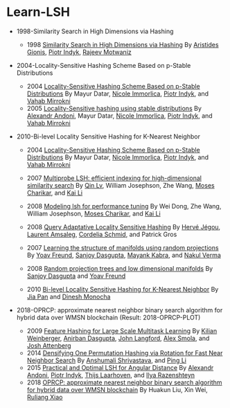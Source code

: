 # Learn-LSH



- 1998-Similarity Search in High Dimensions via Hashing

  - 1998 [Similarity Search in High Dimensions via Hashing](https://www.cs.princeton.edu/courses/archive/spring13/cos598C/Gionis.pdf) By [Aristides Gionis](https://users.ics.aalto.fi/gionis/index.shtml), [Piotr Indyk](https://people.csail.mit.edu/indyk/), [Rajeev Motwaniz](https://en.wikipedia.org/wiki/Rajeev_Motwani#cite_note-Kanpur-19)

- 2004-Locality-Sensitive Hashing Scheme Based on p-Stable Distributions

  - 2004 [Locality-Sensitive Hashing Scheme Based on p-Stable Distributions](https://www.mlpack.org/papers/lsh.pdf)  By Mayur Datar, [Nicole Immorlica](http://www.immorlica.com/), [Piotr Indyk](https://people.csail.mit.edu/indyk/), and [Vahab Mirrokni](https://ai.google/research/people/mirrokni)
  - 2005 [Locality-Sensitive hashing using stable distributions](http://theory.lcs.mit.edu/~indyk/nips-nn.ps) By [Alexandr Andoni](http://www.mit.edu/~andoni/), Mayur Datar, [Nicole Immorlica](http://www.immorlica.com/), [Piotr Indyk](https://people.csail.mit.edu/indyk/), and [Vahab Mirrokni](https://ai.google/research/people/mirrokni)

- 2010-Bi-level Locality Sensitive Hashing for K-Nearest Neighbor

  - 2004 [Locality-Sensitive Hashing Scheme Based on p-Stable Distributions](https://www.mlpack.org/papers/lsh.pdf)  By Mayur Datar, [Nicole Immorlica](http://www.immorlica.com/), [Piotr Indyk](https://people.csail.mit.edu/indyk/), and [Vahab Mirrokni](https://ai.google/research/people/mirrokni)
  - 2007 [Multiprobe LSH: efficient indexing for high-dimensional similarity search](http://www.cs.princeton.edu/cass/papers/mplsh_vldb07.pdf) By [Qin Lv](https://www.cs.colorado.edu/~lv/), William Josephson, Zhe Wang, [Moses Charikar](https://profiles.stanford.edu/moses-charikar), and [Kai Li](http://www.cs.princeton.edu/~li/)
  - 2008 [Modeling lsh for performance tuning](http://www.cs.princeton.edu/cass/papers/cikm08.pdf) By Wei Dong, Zhe Wang, William Josephson, [Moses Charikar](https://profiles.stanford.edu/moses-charikar), and [Kai Li](http://www.cs.princeton.edu/~li/)
  - 2008 [Query Adaptative Locality Sensitive Hashing](https://hal.inria.fr/inria-00318614/document) By [Hervé Jégou](https://research.fb.com/people/jegou-herve/), [Laurent Amsaleg](http://people.rennes.inria.fr/Laurent.Amsaleg/), [Cordelia Schmid](https://thoth.inrialpes.fr/~schmid/), and Patrick Gros

  - 2007 [Learning the structure of manifolds using random projections](http://cseweb.ucsd.edu/~yfreund/papers/rptree_nips.pdf) By [Yoav Freund](https://cseweb.ucsd.edu/~yfreund/), [Sanjoy Dasgupta](https://dblp.org/pers/hd/d/Dasgupta:Sanjoy), [Mayank Kabra](https://dblp.uni-trier.de/pers/hd/k/Kabra:Mayank), and [Nakul Verma](http://www.cs.columbia.edu/~verma/)
  - 2008 [Random projection trees and low dimensional manifolds](http://cseweb.ucsd.edu/~dasgupta/papers/rptree-stoc.pdf) By [Sanjoy Dasgupta](https://dblp.org/pers/hd/d/Dasgupta:Sanjoy) and [Yoav Freund](https://cseweb.ucsd.edu/~yfreund/)
  - 2010 [Bi-level Locality Sensitive Hashing for K-Nearest Neighbor](https://ieeexplore.ieee.org/document/6228099/) By [Jia Pan](http://rll.berkeley.edu/~jia/) and [Dinesh Monocha](http://www.cs.unc.edu/~dm/)

- 2018-OPRCP: approximate nearest neighbor binary search algorithm for hybrid data over WMSN blockchain (Result: 2018-OPRCP-PLOT)
  - 2009 [Feature Hashing for Large Scale Multitask Learning](https://arxiv.org/pdf/0902.2206.pdf) By [Kilian Weinberger](http://kilian.cs.cornell.edu/index.html), [Anirban Dasgupta](https://scholar.google.com/citations?user=plJC8R0AAAAJ&hl=en), [John Langford](http://hunch.net/~jl/), [Alex Smola](https://alex.smola.org/), and [Josh Attenberg](https://dblp.org/pers/hd/a/Attenberg:Josh)
  - 2014 [Densifying One Permutation Hashing via Rotation for Fast Near Neighbor Search](https://pdfs.semanticscholar.org/6d55/2d38404a5e01d142322c456c50ffaf3d3a1f.pdf) By [Anshumali Shrivastava](https://www.cs.rice.edu/~as143/), and [ Ping Li](http://www.stat.rutgers.edu/home/pingli/)
  - 2015 [Practical and Optimal LSH for Angular Distance](https://arxiv.org/abs/1509.02897) By [Alexandr Andoni](http://www.mit.edu/~andoni/), [Piotr Indyk](https://people.csail.mit.edu/indyk/), [Thijs Laarhoven](http://www.thijs.com/), and [Ilya Razenshteyn](https://www.ilyaraz.org/)
  - 2018 [OPRCP: approximate nearest neighbor binary search algorithm for hybrid data over WMSN blockchain](https://link.springer.com/article/10.1186/s13638-018-1221-3) By Huakun Liu, Xin Wei, [Ruliang Xiao](https://dblp.org/pers/hd/x/Xiao:Ruliang)